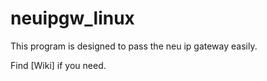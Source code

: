 # neuipgw_linux

<p>This program is designed to pass the neu ip gateway easily.</p>

<p>Find [Wiki] if you need.</p>

